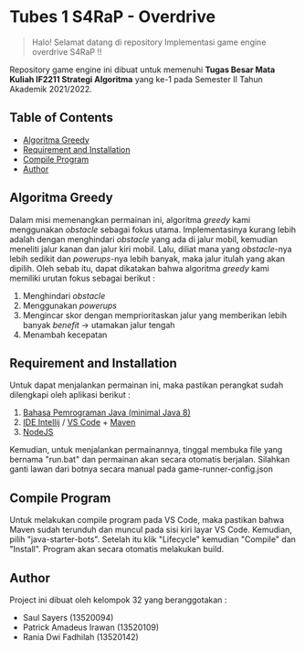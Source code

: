 # Tubes 1 S4RaP - Overdrive
> Halo! Selamat datang di repository Implementasi game engine overdrive S4RaP !!

Repository game engine ini dibuat untuk memenuhi **Tugas Besar Mata Kuliah IF2211 Strategi Algoritma** yang ke-1 pada Semester II Tahun Akademik 2021/2022. 

## Table of Contents
* [Algoritma Greedy](#algoritma-greedy)
* [Requirement and Installation](#requirement-and-installation)
* [Compile Program](#compile-program)
* [Author](#author)

## Algoritma Greedy
Dalam misi memenangkan permainan ini, algoritma *greedy* kami menggunakan *obstacle* sebagai fokus utama. Implementasinya kurang lebih adalah dengan menghindari *obstacle* yang ada di jalur mobil, kemudian meneliti jalur kanan dan jalur kiri mobil. Lalu, diliat mana yang *obstacle*-nya lebih sedikit dan *powerups*-nya lebih banyak, maka jalur itulah yang akan dipilih. Oleh sebab itu, dapat dikatakan bahwa algoritma *greedy* kami memiliki urutan fokus sebagai berikut :
1. Menghindari *obstacle*
2. Menggunakan *powerups*
3. Mengincar skor dengan memprioritaskan jalur yang memberikan lebih banyak *benefit* -> utamakan jalur tengah
4. Menambah kecepatan

## Requirement and Installation
Untuk dapat menjalankan permainan ini, maka pastikan perangkat sudah dilengkapi oleh aplikasi berikut :
1.	[Bahasa Pemrograman Java (minimal Java 8)](https://www.oracle.com/java/technologies/downloads/#java8)
2.	[IDE Intellij](https://www.jetbrains.com/idea/) / [VS Code](https://code.visualstudio.com/download) + [Maven](https://maven.apache.org/download.cgi) 
3.	[NodeJS](https://nodejs.org/en/download/)

Kemudian, untuk menjalankan permainannya, tinggal membuka file yang bernama "run.bat" dan permainan akan secara otomatis berjalan. Silahkan ganti lawan dari botnya secara manual pada game-runner-config.json

## Compile Program
Untuk melakukan compile program pada VS Code, maka pastikan bahwa Maven sudah terunduh dan muncul pada sisi kiri layar VS Code. Kemudian, pilih "java-starter-bots". Setelah itu klik "Lifecycle" kemudian "Compile" dan "Install". Program akan secara otomatis melakukan build.

## Author
Project ini dibuat oleh kelompok 32 yang beranggotakan :
- Saul Sayers (13520094)
- Patrick Amadeus Irawan (13520109)
- Rania Dwi Fadhilah (13520142)
